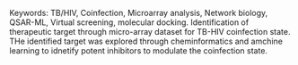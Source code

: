 Keywords: TB/HIV, Coinfection, Microarray analysis, Network biology, QSAR-ML, Virtual screening, molecular docking.
Identification of therapeutic target through micro-array dataset for TB-HIV coinfection state. THe identified target was explored through cheminformatics and amchine learning to idnetify potent inhibitors to modulate the coinfection state.
